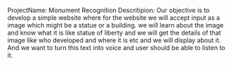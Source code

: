 ProjectName: Monument Recognition
Descritipion:
Our objective is to develop a simple website where for the website we will accept input as a image which might be a statue or a building. we will learn about the image and know what it is like statue of liberty and we will get the details of that image like who developed and where it is etc and we will display about it. And we want to turn this text into voice and user should be able to listen to it.

